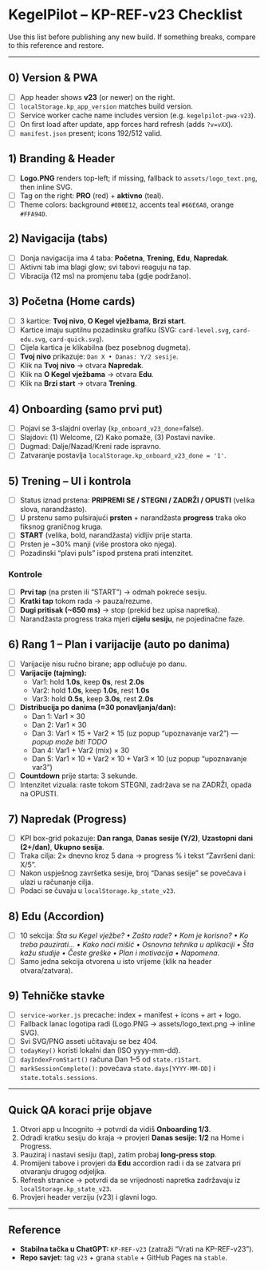 # KegelPilot – KP-REF-v23 Checklist

Use this list before publishing any new build. If something breaks, compare to this reference and restore.

---

## 0) Version & PWA
- [ ] App header shows **v23** (or newer) on the right.
- [ ] `localStorage.kp_app_version` matches build version.
- [ ] Service worker cache name includes version (e.g. `kegelpilot-pwa-v23`).
- [ ] On first load after update, app forces hard refresh (adds `?v=vXX`).
- [ ] `manifest.json` present; icons 192/512 valid.

## 1) Branding & Header
- [ ] **Logo.PNG** renders top-left; if missing, fallback to `assets/logo_text.png`, then inline SVG.
- [ ] Tag on the right: **PRO** (red) + **aktivno** (teal).
- [ ] Theme colors: background `#0B0E12`, accents teal `#66E6A8`, orange `#FFA94D`.

## 2) Navigacija (tabs)
- [ ] Donja navigacija ima 4 taba: **Početna**, **Trening**, **Edu**, **Napredak**.
- [ ] Aktivni tab ima blagi glow; svi tabovi reaguju na tap.
- [ ] Vibracija (12 ms) na promjenu taba (gdje podržano).

## 3) Početna (Home cards)
- [ ] 3 kartice: **Tvoj nivo**, **O Kegel vježbama**, **Brzi start**.
- [ ] Kartice imaju suptilnu pozadinsku grafiku (SVG: `card-level.svg`, `card-edu.svg`, `card-quick.svg`).
- [ ] Cijela kartica je klikabilna (bez posebnog dugmeta).
- [ ] **Tvoj nivo** prikazuje: `Dan X • Danas: Y/2 sesije`.
- [ ] Klik na **Tvoj nivo** → otvara **Napredak**.
- [ ] Klik na **O Kegel vježbama** → otvara **Edu**.
- [ ] Klik na **Brzi start** → otvara **Trening**.

## 4) Onboarding (samo prvi put)
- [ ] Pojavi se 3-slajdni overlay (`kp_onboard_v23_done`=false).
- [ ] Slajdovi: (1) Welcome, (2) Kako pomaže, (3) Postavi navike.
- [ ] Dugmad: Dalje/Nazad/Kreni rade ispravno.
- [ ] Zatvaranje postavlja `localStorage.kp_onboard_v23_done = '1'`.

## 5) Trening – UI i kontrola
- [ ] Status iznad prstena: **PRIPREMI SE / STEGNI / ZADRŽI / OPUSTI** (velika slova, narandžasto).
- [ ] U prstenu samo pulsirajući **prsten** + narandžasta **progress** traka oko fiksnog graničnog kruga.
- [ ] **START** (velika, bold, narandžasta) vidljiv prije starta.
- [ ] Prsten je ~30% manji (više prostora oko njega).
- [ ] Pozadinski “plavi puls” ispod prstena prati intenzitet.

### Kontrole
- [ ] **Prvi tap** (na prsten ili “START”) → odmah pokreće sesiju.
- [ ] **Kratki tap** tokom rada → pauza/rezume.
- [ ] **Dugi pritisak (~650 ms)** → stop (prekid bez upisa napretka).
- [ ] Narandžasta progress traka mjeri **cijelu sesiju**, ne pojedinačne faze.

## 6) Rang 1 – Plan i varijacije (auto po danima)
- [ ] Varijacije nisu ručno birane; app odlučuje po danu.
- [ ] **Varijacije (tajming):**
  - Var1: hold **1.0s**, keep **0s**, rest **2.0s**
  - Var2: hold **1.0s**, keep **1.0s**, rest **1.0s**
  - Var3: hold **0.5s**, keep **3.0s**, rest **2.0s**
- [ ] **Distribucija po danima (≈30 ponavljanja/dan):**
  - Dan 1: Var1 × 30
  - Dan 2: Var1 × 30
  - Dan 3: Var1 × 15 + Var2 × 15 (uz popup “upoznavanje var2”) — *popup može biti TODO*
  - Dan 4: Var1 + Var2 (mix) × 30
  - Dan 5: Var1 × 10 + Var2 × 10 + Var3 × 10 (uz popup “upoznavanje var3”)
- [ ] **Countdown** prije starta: 3 sekunde.
- [ ] Intenzitet vizuala: raste tokom STEGNI, zadržava se na ZADRŽI, opada na OPUSTI.

## 7) Napredak (Progress)
- [ ] KPI box-grid pokazuje: **Dan ranga**, **Danas sesije (Y/2)**, **Uzastopni dani (2+/dan)**, **Ukupno sesija**.
- [ ] Traka cilja: 2× dnevno kroz 5 dana → progress % i tekst “Završeni dani: X/5”.
- [ ] Nakon uspješnog završetka sesije, broj “Danas sesije” se povećava i ulazi u računanje cilja.
- [ ] Podaci se čuvaju u `localStorage.kp_state_v23`.

## 8) Edu (Accordion)
- [ ] 10 sekcija: *Šta su Kegel vježbe? • Zašto rade? • Kom je korisno? • Ko treba pauzirati… • Kako naći mišić • Osnovna tehnika u aplikaciji • Šta kažu studije • Česte greške • Plan i motivacija • Napomena*.
- [ ] Samo jedna sekcija otvorena u isto vrijeme (klik na header otvara/zatvara).

## 9) Tehničke stavke
- [ ] `service-worker.js` precache: index + manifest + icons + art + logo.
- [ ] Fallback lanac logotipa radi (Logo.PNG → assets/logo_text.png → inline SVG).
- [ ] Svi SVG/PNG asseti učitavaju se bez 404.
- [ ] `todayKey()` koristi lokalni dan (ISO yyyy-mm-dd).
- [ ] `dayIndexFromStart()` računa Dan 1–5 od `state.r1Start`.
- [ ] `markSessionComplete()`: povećava `state.days[YYYY-MM-DD]` i `state.totals.sessions`.

---

## Quick QA koraci prije objave
1. Otvori app u Incognito → potvrdi da vidiš **Onboarding 1/3**.  
2. Odradi kratku sesiju do kraja → provjeri **Danas sesije: 1/2** na Home i Progress.  
3. Pauziraj i nastavi sesiju (tap), zatim probaj **long-press stop**.  
4. Promijeni tabove i provjeri da **Edu** accordion radi i da se zatvara pri otvaranju drugog odjeljka.  
5. Refresh stranice → potvrdi da se vrijednosti napretka zadržavaju iz `localStorage.kp_state_v23`.  
6. Provjeri header verziju (v23) i glavni logo.

---

## Reference
- **Stabilna tačka u ChatGPT:** `KP-REF-v23` (zatraži “Vrati na KP-REF-v23”).
- **Repo savjet:** tag `v23` + grana `stable` + GitHub Pages na `stable`.
